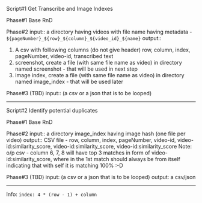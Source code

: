 Script#1 Get Transcribe and Image Indexes

Phase#1 Base RnD

Phase#2
input:: a directory having videos with file name having metadata - `${pageNumber}_${row}_${column}_${video_id}_${name}`
output::

1. A csv with folllowing columns (do not give header) row, column, index, pageNumber, video-id, transcribed text
2. screenshot, create a file (with same file name as video) in directory named screenshot - that will be used in next step
3. image index, create a file (with same file name as video) in directory named image_index - that will be used later

Phase#3 (TBD)
input:: (a csv or a json that is to be looped)

---

Script#2 Identify potential duplicates

Phase#1 Base RnD

Phase#2
input:: a directory image_index having image hash (one file per video)
output:: CSV file - row, column, index, pageNumber, video-id, video-id:similarity_score, video-id:similarity_score, video-id:similarity_score
Note: o/p csv - column 6, 7, 8 will have top 3 matches in form of video-id:similarity_score, where in the 1st match should always be from itself indicating that with self it is matching 100% :-D

Phase#3 (TBD)
input: (a csv or a json that is to be looped)
output: a csv/json

---

Info: `index: 4 * (row - 1) + column`
